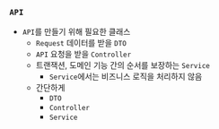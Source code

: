 ### `API`

- `API`를 만들기 위해 필요한 클래스
    + `Request` 데이터를 받을 `DTO`
    + `API` 요청을 받을 `Controller`
    + 트랜잭션, 도메인 기능 간의 순서를 보장하는 `Service`
        * `Service`에서는 비즈니스 로직을 처리하지 않음
    + 간단하게
        * `DTO`
        * `Controller`
        * `Service`